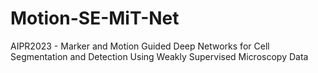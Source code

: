 # Motion-SE-MiT-Net
AIPR2023 - Marker and Motion Guided Deep Networks for Cell Segmentation and Detection Using Weakly Supervised Microscopy Data 
